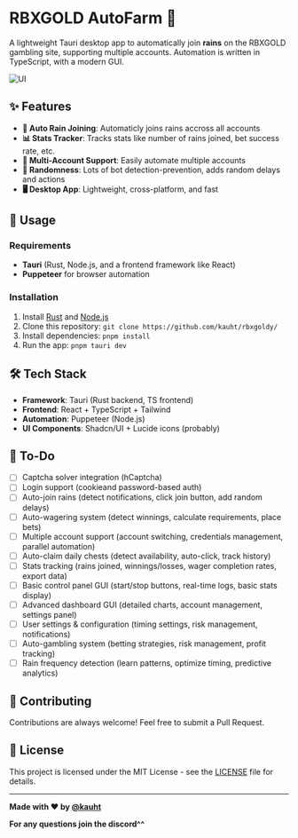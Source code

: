 # RBXGOLD AutoFarm 🗿

A lightweight Tauri desktop app to automatically join **rains** on the RBXGOLD gambling site, supporting multiple accounts. Automation is written in TypeScript, with a modern GUI.

![UI](images/UI.png)

## ✨ Features

- **🤖 Auto Rain Joining**: Automaticly joins rains accross all accounts
- **📊 Stats Tracker**: Tracks stats like number of rains joined, bet success rate, etc.
- **👥 Multi-Account Support**: Easily automate multiple accounts
- **🎲 Randomness**: Lots of bot detection-prevention, adds random delays and actions
- **🖥️ Desktop App**: Lightweight, cross-platform, and fast

## 🐧 Usage

### Requirements
- **Tauri** (Rust, Node.js, and a frontend framework like React)
- **Puppeteer** for browser automation

### Installation
1. Install [Rust](https://www.rust-lang.org/tools/install) and [Node.js](https://nodejs.org/)
2. Clone this repository: `git clone https://github.com/kauht/rbxgoldy/`
3. Install dependencies: `pnpm install`
4. Run the app: `pnpm tauri dev`

## 🛠️ Tech Stack
- **Framework**: Tauri (Rust backend, TS frontend)
- **Frontend**: React + TypeScript + Tailwind
- **Automation**: Puppeteer (Node.js)
- **UI Components**: Shadcn/UI + Lucide icons (probably)

## 🚀 To-Do

- [ ] Captcha solver integration (hCaptcha)
- [ ] Login support (cookieand password-based auth)
- [ ] Auto-join rains (detect notifications, click join button, add random delays)
- [ ] Auto-wagering system (detect winnings, calculate requirements, place bets)
- [ ] Multiple account support (account switching, credentials management, parallel automation)
- [ ] Auto-claim daily chests (detect availability, auto-click, track history)
- [ ] Stats tracking (rains joined, winnings/losses, wager completion rates, export data)
- [ ] Basic control panel GUI (start/stop buttons, real-time logs, basic stats display)
- [ ] Advanced dashboard GUI (detailed charts, account management, settings panel)
- [ ] User settings & configuration (timing settings, risk management, notifications)
- [ ] Auto-gambling system (betting strategies, risk management, profit tracking)
- [ ] Rain frequency detection (learn patterns, optimize timing, predictive analytics)

## 🤝 Contributing

Contributions are always welcome! Feel free to submit a Pull Request.

## 📄 License

This project is licensed under the MIT License - see the [LICENSE](LICENSE) file for details.

---

**Made with ❤️ by [@kauht](https://discord.gg/WVMHUgrgeH)**

**For any questions join the discord^^**
